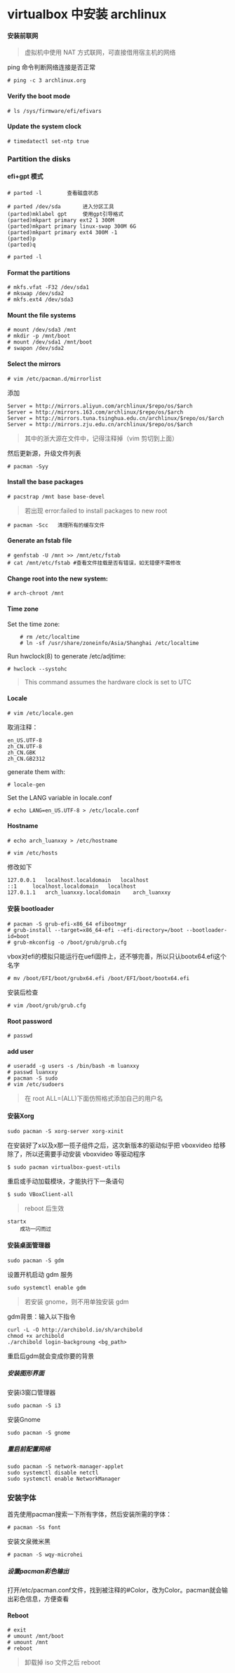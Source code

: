 # virtualbox 中安装 archlinux

#### 安装前联网
> 虚拟机中使用 NAT 方式联网，可直接借用宿主机的网络

ping 命令判断网络连接是否正常

    # ping -c 3 archlinux.org

#### Verify the boot mode

    # ls /sys/firmware/efi/efivars

#### Update the system clock

    # timedatectl set-ntp true

### Partition the disks

#### efi+gpt 模式

    # parted -l        查看磁盘状态

    # parted /dev/sda       进入分区工具
    (parted)mklabel gpt     使用gpt引导格式
    (parted)mkpart primary ext2 1 300M
    (parted)mkpart primary linux-swap 300M 6G
    (parted)mkpart primary ext4 300M -1
    (parted)p
    (parted)q

    # parted -l

#### Format the partitions

    # mkfs.vfat -F32 /dev/sda1
    # mkswap /dev/sda2
    # mkfs.ext4 /dev/sda3

#### Mount the file systems

    # mount /dev/sda3 /mnt
    # mkdir -p /mnt/boot
    # mount /dev/sda1 /mnt/boot
    # swapon /dev/sda2

#### Select the mirrors

    # vim /etc/pacman.d/mirrorlist

添加

    Server = http://mirrors.aliyun.com/archlinux/$repo/os/$arch
    Server = http://mirrors.163.com/archlinux/$repo/os/$arch
    Server = http://mirrors.tuna.tsinghua.edu.cn/archlinux/$repo/os/$arch
    Server = http://mirrors.zju.edu.cn/archlinux/$repo/os/$arch

> 其中的浙大源在文件中，记得注释掉（vim 剪切到上面）

然后更新源，升级文件列表

    # pacman -Syy

#### Install the base packages

    # pacstrap /mnt base base-devel

> 若出现 error:failed to install packages to new root

    # pacman -Scc   清理所有的缓存文件

#### Generate an fstab file

    # genfstab -U /mnt >> /mnt/etc/fstab
    # cat /mnt/etc/fstab #查看文件挂载是否有错误，如无错便不需修改

#### Change root into the new system:

    # arch-chroot /mnt

#### Time zone

Set the time zone:

        # rm /etc/localtime
        # ln -sf /usr/share/zoneinfo/Asia/Shanghai /etc/localtime

Run hwclock(8) to generate /etc/adjtime:
    
    # hwclock --systohc
> This command assumes the hardware clock is set to UTC

#### Locale

    # vim /etc/locale.gen

取消注释：

    en_US.UTF-8
    zh_CN.UTF-8
    zh_CN.GBK
    zh_CN.GB2312

generate them with:

    # locale-gen

Set the LANG variable in locale.conf

    # echo LANG=en_US.UTF-8 > /etc/locale.conf

#### Hostname

    # echo arch_luanxxy > /etc/hostname

    # vim /etc/hosts

修改如下

    127.0.0.1	localhost.localdomain	localhost
    ::1		localhost.localdomain	localhost
    127.0.1.1	arch_luanxxy.localdomain	arch_luanxxy

#### 安装 bootloader

    # pacman -S grub-efi-x86_64 efibootmgr
    # grub-install --target=x86_64-efi --efi-directory=/boot --bootloader-id=boot
    # grub-mkconfig -o /boot/grub/grub.cfg

vbox对efi的模拟只能运行在uefi固件上，还不够完善，所以只认bootx64.efi这个名字

    # mv /boot/EFI/boot/grubx64.efi /boot/EFI/boot/bootx64.efi

安装后检查

    # vim /boot/grub/grub.cfg

#### Root password

    # passwd

#### add user

    # useradd -g users -s /bin/bash -m luanxxy
    # passwd luanxxy
    # pacman -S sudo
    # vim /etc/sudoers
> 在 root ALL=(ALL)下面仿照格式添加自己的用户名

#### 安装Xorg

    sudo pacman -S xorg-server xorg-xinit

在安装好了x以及x那一揽子组件之后，这次新版本的驱动似乎把 vboxvideo 给移除了，所以还需要手动安装 vboxvideo 等驱动程序

    $ sudo pacman virtualbox-guest-utils

重启或手动加载模块，才能执行下一条语句

    $ sudo VBoxClient-all
> reboot 后生效

    startx
        成功一闪而过

#### 安装桌面管理器

    sudo pacman -S gdm

设置开机启动 gdm 服务

    sudo systemctl enable gdm
> 若安装 gnome，则不用单独安装 gdm

gdm背景：输入以下指令

    curl -L -O http://archibold.io/sh/archibold
    chmod +x archibold
    ./archibold login-backgroung <bg_path>

重启后gdm就会变成你要的背景

##### 安装图形界面

安装i3窗口管理器

    sudo pacman -S i3

安装Gnome

    sudo pacman -S gnome

##### 重启前配置网络

    sudo pacman -S network-manager-applet
    sudo systemctl disable netctl
    sudo systemctl enable NetworkManager

### 安装字体

首先使用pacman搜索一下所有字体，然后安装所需的字体：

    # pacman -Ss font

安装文泉微米黑

    # pacman -S wqy-microhei

##### 设置pacman彩色输出

打开/etc/pacman.conf文件，找到被注释的#Color，改为Color。pacman就会输出彩色信息，方便查看

#### Reboot

    # exit
    # umount /mnt/boot
    # umount /mnt
    # reboot
> 卸载掉 iso 文件之后 reboot
